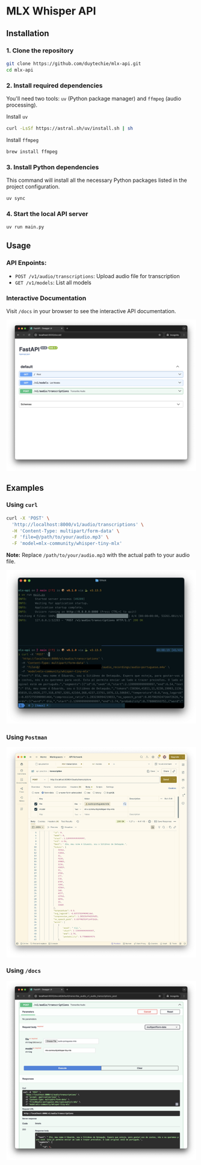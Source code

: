 # MLX Whisper API

## Installation

### 1. Clone the repository

```bash
git clone https://github.com/duytechie/mlx-api.git
cd mlx-api
```

### 2. Install required dependencies

You'll need two tools: `uv` (Python package manager) and `ffmpeg` (audio processing).

Install `uv`

```bash
curl -LsSf https://astral.sh/uv/install.sh | sh
```

Install `ffmpeg`

```bash
brew install ffmpeg
```

### 3. Install Python dependencies

This command will install all the necessary Python packages listed in the project configuration.

```bash
uv sync
```


### 4. Start the local API server

```bash
uv run main.py
```

## Usage

### API Enpoints:

- `POST /v1/audio/transcriptions`: Upload audio file for transcription
- `GET /v1/models`: List all models

### Interactive Documentation

Visit `/docs` in your browser to see the interactive API documentation.

![docs](./assets/docs.jpg)

## Examples

### Using `curl`

```bash
curl -X 'POST' \
  'http://localhost:8000/v1/audio/transcriptions' \
  -H 'Content-Type: multipart/form-data' \
  -F 'file=@/path/to/your/audio.mp3' \
  -F 'model=mlx-community/whisper-tiny-mlx'
```

**Note:** Replace `/path/to/your/audio.mp3` with the actual path to your audio file.

![curl_example](./assets/example1.jpg)

### Using `Postman`

![postman_example](./assets/example2.jpg)

### Using `/docs`

![docs_example](./assets/example3.jpg)